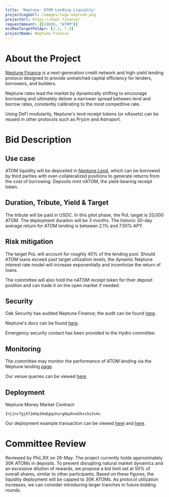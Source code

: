 ```yaml
---
title: 'Neptune: ATOM Lending Liquidity'
projectLogoUrl: /images/logo-neptune.png
projectUrl: https://nept.finance/
requestAmount: [[20000, "ATOM"]]
minMaxTargetPolApr: [2.1, 7.5]
projectName: Neptune Finance
---
```


# About the Project

[Neptune Finance](https://nept.finance/) is a next-generation credit network and high-yield lending protocol designed to provide unmatched capital efficiency for lenders, borrowers, and builders.

Neptune rates lead the market by dynamically shifting to encourage borrowing and ultimately deliver a narrower spread between lend and borrow rates, constantly calibrating to the most competitive rate.

Using DeFi modularity, Neptune's lend receipt tokens (or nAssets) can be reused in other protocols such as Pryzm and Astroport.

# Bid Description

## Use case

ATOM liquidity will be deposited in [Neptune Lend](https://app.nept.finance/lend/), which can be borrowed by third parties with over-collateralized positions to generate returns from the cost of borrowing. Deposits mint nATOM, the yield-bearing receipt token.

## Duration, Tribute, Yield & Target

The tribute will be paid in USDC. In this pilot phase, the PoL target is 20,000 ATOM. The deployment duration will be 3 months. The historic 30-day average return for ATOM lending is between 2.1% and 7.50% APY.

## Risk mitigation

The target PoL will account for roughly 40% of the lending pool. Should ATOM loans exceed past target utilization levels, the dynamic Neptune interest rate model will increase exponentially and incentivize the return of loans.

The committee will also hold the nATOM receipt token for their deposit position and can trade it on the open market if needed.

## Security

Oak Security has audited Neptune Finance; the audit can be found [here](https://github.com/oak-security/audit-reports/tree/master/Neptune).  

Neptune's docs can be found [here](https://docs.nept.finance/).

Emergency security contact has been provided to the Hydro committee.

## Monitoring

The committee may monitor the performance of ATOM lending via the Neptune lending [page](https://app.nept.finance/asset-details/?denom=ibc%2FC4CFF46FD6DE35CA4CF4CE031E643C8FDC9BA4B99AE598E9B0ED98FE3A2319F9).

Our venue queries can be viewed [here](https://hackmd.io/@jwEKz2IPTTqH3U9DC2aZ3A/BkShOvGc1x).

## Deployment

Neptune Money Market Contract:

`Inj1nc7gjkf2mhp34a6gquhurg8qahnw5kxs5u3s4u`

Our deployment example transaction can be viewed [here](https://explorer.injective.network/transaction/50720C355D377BB175F4CDE7004CBF90453854D0DCDF37C5FEC240A112C84221/) and [here](https://explorer.injective.network/transaction/B0AFFB880DCAA2FAD22A0536D110F1D47D9C27DD26A8D4CEC74DB85615185D82/).

# Committee Review

Reviewed by Phil_RX on 26-May: The project currently holds approximately 30K ATOMs in deposits. To prevent disrupting natural market dynamics and an excessive dilution of rewards, we propose a bid limit set at 50% of overall shares, similar to other participants. Based on these figures, the liquidity deployment will be capped to 30K ATOMs. As protocol utilization increases, we can consider introducing larger tranches in future bidding rounds.
